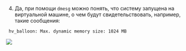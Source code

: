 4. Да, при помощи <code>dmesg</code> можно понять, что систему запущена на виртуальной машине, о чем будут свидетельствовать, например, такие сообщения: 
<p><code> hv_balloon: Max. dynamic memory size: 1024 MB</code></p>
<img src="/img/">